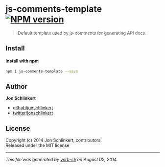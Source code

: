 # js-comments-template [![NPM version](https://badge.fury.io/js/js-comments-template.png)](http://badge.fury.io/js/js-comments-template)

> Default template used by js-comments for generating API docs.

## Install
#### Install with [npm](npmjs.org)

```bash
npm i js-comments-template --save
```

## Author

**Jon Schlinkert**
 
+ [github/jonschlinkert](https://github.com/jonschlinkert)
+ [twitter/jonschlinkert](http://twitter.com/jonschlinkert) 

## License
Copyright (c) 2014 Jon Schlinkert, contributors.  
Released under the MIT license

***

_This file was generated by [verb-cli](https://github.com/assemble/verb-cli) on August 02, 2014._